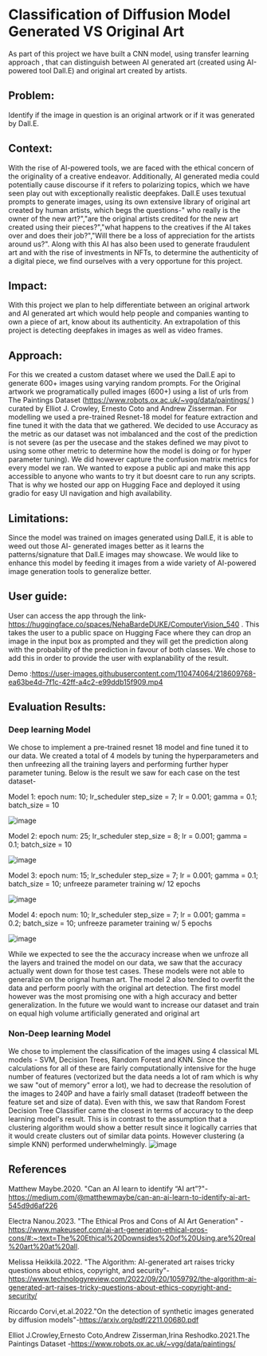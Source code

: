 
# Classification of Diffusion Model Generated VS Original Art

As part of this project we have built a CNN model, using transfer learning approach , that can distinguish between AI generated art (created using AI-powered tool Dall.E) and original art created by artists. 

## Problem:

Identify if the image in question is an original artwork or if it was generated by Dall.E. 

## Context: 

With the rise of AI-powered tools, we are faced with the ethical concern of the originality of a creative endeavor. Additionally, AI generated media could potentially cause discourse if it refers to polarizing topics, which we have seen play out with exceptionally realistic deepfakes. Dall.E uses texutual prompts to generate images, using its own extensive library of original art created by human artists, which begs the questions-" who really is the owner of the new art?","are the original artists credited for the new art created using their pieces?","what happens to the creatives if the AI takes over and does their job?","Will there be a loss of appreciation for the artists around us?". Along with this AI has also been used to generate fraudulent art and with the rise of investments in NFTs, to determine the authenticity of a digital piece, we find ourselves with a very opportune for this project.

## Impact:

With this project we plan to help differentiate between an original artwork and AI generated art which would help people and companies wanting to own a piece of art, know about its authenticity. An extrapolation of this project is detecting deepfakes in images as well as video frames.

## Approach:

For this we created a custom dataset where we used the Dall.E api to generate 600+ images using varying random prompts. For the Original artwork we programatically pulled images (600+) using a list of urls from The Paintings Dataset (https://www.robots.ox.ac.uk/~vgg/data/paintings/ ) curated by Elliot J. Crowley, Ernesto Coto and Andrew Zisserman.
For modelling we used a pre-trained Resnet-18 model for feature extraction and fine tuned it with the data that we gathered.
We decided to use Accuracy as the metric as our dataset was not imbalanced and the cost of the prediction is not severe (as per the usecase and the stakes defined we may pivot to using some other metric to determine how the model is doing or for hyper parameter tuning). We did however capture the confusion matrix metrics for every model we ran.
We wanted to expose a public api and make this app accessible to anyone who wants to try it but doesnt care to run any scripts. That is why we hosted our app on Hugging Face and deployed it using gradio for easy UI navigation and high availability.

## Limitations:

Since the model was trained on images generated using Dall.E, it is able to weed out those AI- generated images better as it learns the patterns/signature that Dall.E images may showcase. We would like to enhance this model by feeding it images from a wide variety of AI-powered image generation tools to generalize better.

## User guide:

User can access the app through the link-https://huggingface.co/spaces/NehaBardeDUKE/ComputerVision_540 . This takes the user to a public space on Hugging Face where they can drop an image in the input box as prompted and they will get the prediction along with the probability of the prediction in favour of both classes. We chose to add this in order to provide the user with explanability of the result.

Demo :https://user-images.githubusercontent.com/110474064/218609768-ea63be4d-7f1c-42ff-a4c2-e99ddb15f909.mp4

## Evaluation Results:

### Deep learning Model
We chose to implement a pre-trained resnet 18 model and fine tuned it to our data. We created a total of 4 models by tuning the hyperparameters and then unfreezing all the training layers and performing further hyper parameter tuning. Below is the result we saw for each case on the test dataset-

Model 1: epoch num: 10; lr_scheduler step_size = 7; lr = 0.001; gamma = 0.1; batch_size = 10

![image](https://user-images.githubusercontent.com/110474064/218646451-2a924de7-cea3-41e2-b43c-0bd400404fca.png)

Model 2: epoch num: 25; lr_scheduler step_size = 8; lr = 0.001; gamma = 0.1; batch_size = 10

![image](https://user-images.githubusercontent.com/110474064/218646668-3d5df486-d16b-4a0d-b006-f19ae83014c4.png)

Model 3: epoch num: 15; lr_scheduler step_size = 7; lr = 0.001; gamma = 0.1; batch_size = 10; unfreeze parameter training w/ 12 epochs

![image](https://user-images.githubusercontent.com/110474064/218646904-d37decdb-8cf9-4de8-9403-806a487de1ba.png)

Model 4: epoch num: 10; lr_scheduler step_size = 7; lr = 0.001; gamma = 0.2; batch_size = 10; unfreeze parameter training w/ 5 epochs

![image](https://user-images.githubusercontent.com/110474064/218647355-5075d3cb-a506-475b-b12f-5a176951880b.png)

While we expected to see the the accuracy increase when we unfroze all the layers and trained the model on our data, we saw that the accuracy actually went down for those test cases. These models were not able to generalize on the orignal human art. The model 2 also tended to overfit the data and perform poorly with the original art detection. The first model however was the most promising one with a high accuracy and better generalization. In the future we would want to increase our dataset and train on equal high volume artificially generated and original art


### Non-Deep learning Model

We chose to implement the classification of the images using 4 classical ML models - SVM, Decision Trees, Random Forest and KNN. Since the calculations for all of these are fairly computationally intensive for the huge number of features (vectorized but the data needs a lot of ram which is why we saw "out of memory" error a lot), we had to decrease the resolution of the images to 240P and have a fairly small dataset (tradeoff between the feature set and size of data). Even with this, we saw that Random Forest Decision Tree Classifier came the closest in terms of accuracy to the deep learning model's result. This is in contrast to the assumption that a clustering algorithm would show a better result since it logically carries that it would create clusters out of similar data points. However clustering (a simple KNN) performed underwhelmingly. 
![image](https://user-images.githubusercontent.com/110474064/218643467-7bd3211b-e0a2-44f8-a0ff-1d290212c422.png)


## References
Matthew Maybe.2020. "Can an AI learn to identify “AI art”?"-https://medium.com/@matthewmaybe/can-an-ai-learn-to-identify-ai-art-545d9d6af226 

Electra Nanou.2023. "The Ethical Pros and Cons of AI Art Generation" -https://www.makeuseof.com/ai-art-generation-ethical-pros-cons/#:~:text=The%20Ethical%20Downsides%20of%20Using,are%20real%20art%20at%20all.

Melissa Heikkilä.2022. "The Algorithm: AI-generated art raises tricky questions about ethics, copyright, and security"- https://www.technologyreview.com/2022/09/20/1059792/the-algorithm-ai-generated-art-raises-tricky-questions-about-ethics-copyright-and-security/

Riccardo Corvi,et.al.2022."On the detection of synthetic images generated by diffusion models"-https://arxiv.org/pdf/2211.00680.pdf

Elliot J.Crowley,Ernesto Coto,Andrew Zisserman,Irina Reshodko.2021.The Paintings Dataset -https://www.robots.ox.ac.uk/~vgg/data/paintings/









